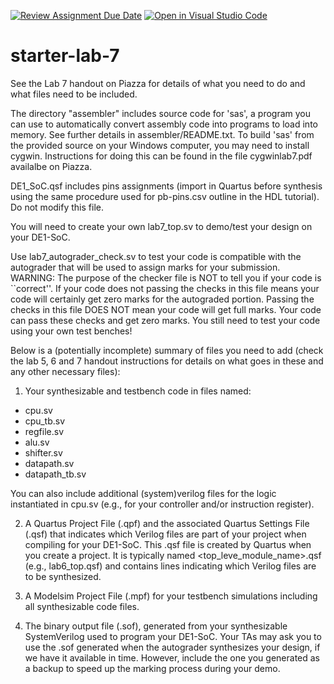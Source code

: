 [![Review Assignment Due Date](https://classroom.github.com/assets/deadline-readme-button-24ddc0f5d75046c5622901739e7c5dd533143b0c8e959d652212380cedb1ea36.svg)](https://classroom.github.com/a/LUGv7cM5)
[![Open in Visual Studio Code](https://classroom.github.com/assets/open-in-vscode-718a45dd9cf7e7f842a935f5ebbe5719a5e09af4491e668f4dbf3b35d5cca122.svg)](https://classroom.github.com/online_ide?assignment_repo_id=13030538&assignment_repo_type=AssignmentRepo)
# starter-lab-7

See the Lab 7 handout on Piazza for details of what you need to do and what files
need to be included.  

The directory "assembler" includes source code for 'sas', a program you can use
to automatically convert assembly code into programs to load into memory.  See
further details in assembler/README.txt.  To build 'sas' from the provided source
on your Windows computer, you may need to install cygwin.  Instructions for doing
this can be found in the file cygwinlab7.pdf availalbe on Piazza.

DE1_SoC.qsf includes pins assignments (import in Quartus before synthesis using the 
same procedure used for pb-pins.csv outline in the HDL tutorial). Do not modify this
file.

You will need to create your own lab7_top.sv to demo/test your design on your
DE1-SoC.

Use lab7_autograder_check.sv to test your code is compatible with the
autograder that will be used to assign marks for your submission.  WARNING: The
purpose of the checker file is NOT to tell you if your code is ``correct''.  If
your code does not passing the checks in this file means your code will
certainly get zero marks for the autograded portion.  Passing the checks in
this file DOES NOT mean your code will get full marks.  Your code can pass
these checks and get zero marks.  You still need to test your code using your
own test benches!

Below is a (potentially incomplete) summary of files you need to add (check the 
lab 5, 6 and 7 handout instructions for details on what goes in these and any other
necessary files):

1. Your synthesizable and testbench code in files named:
- cpu.sv
- cpu_tb.sv
- regfile.sv
- alu.sv
- shifter.sv
- datapath.sv
- datapath_tb.sv

You can also include additional (system)verilog files for the logic instantiated in cpu.sv
(e.g., for your controller and/or instruction register).

2. A Quartus Project File (.qpf) and the associated Quartus Settings File
   (.qsf) that indicates which Verilog files are part of your project when
compiling for your DE1-SoC. This .qsf file is created by Quartus when you
create a project.  It is typically named <top_leve_module_name>.qsf (e.g.,
lab6_top.qsf) and contains lines indicating which Verilog files are to be
synthesized.

2. A Modelsim Project File (.mpf) for your testbench simulations including
all synthesizable code files.

3. The binary output file (.sof), generated from your synthesizable SystemVerilog
 used to program your DE1-SoC.  Your TAs may ask you to use the .sof generated when the 
autograder synthesizes your design, if we have it available in time. However, include
the one you generated as a backup to speed up the marking process during your demo.  

